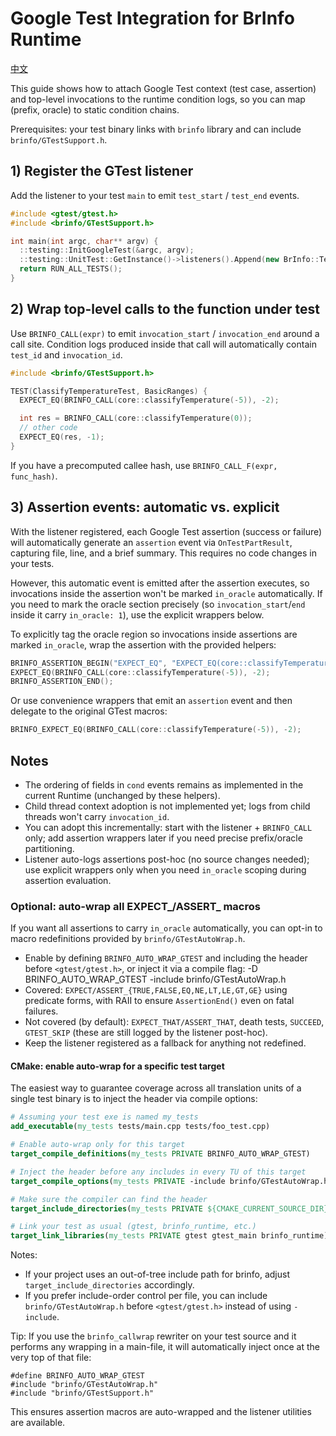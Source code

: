 # Google Test Integration for BrInfo Runtime

[中文](./GTestIntegration.zh.md)

This guide shows how to attach Google Test context (test case, assertion) and top-level invocations to the runtime condition logs, so you can map (prefix, oracle) to static condition chains.

Prerequisites: your test binary links with `brinfo` library and can include `brinfo/GTestSupport.h`.

## 1) Register the GTest listener

Add the listener to your test `main` to emit `test_start` / `test_end` events.

```c++
#include <gtest/gtest.h>
#include <brinfo/GTestSupport.h>

int main(int argc, char** argv) {
  ::testing::InitGoogleTest(&argc, argv);
  ::testing::UnitTest::GetInstance()->listeners().Append(new BrInfo::Testing::GTestListener());
  return RUN_ALL_TESTS();
}
```

## 2) Wrap top-level calls to the function under test

Use `BRINFO_CALL(expr)` to emit `invocation_start` / `invocation_end` around a call site. Condition logs produced inside that call will automatically contain `test_id` and `invocation_id`.

```c++
#include <brinfo/GTestSupport.h>

TEST(ClassifyTemperatureTest, BasicRanges) {
  EXPECT_EQ(BRINFO_CALL(core::classifyTemperature(-5)), -2);

  int res = BRINFO_CALL(core::classifyTemperature(0));
  // other code
  EXPECT_EQ(res, -1);
}
```

If you have a precomputed callee hash, use `BRINFO_CALL_F(expr, func_hash)`.

## 3) Assertion events: automatic vs. explicit

With the listener registered, each Google Test assertion (success or failure) will automatically generate an `assertion` event via `OnTestPartResult`, capturing file, line, and a brief summary. This requires no code changes in your tests.

However, this automatic event is emitted after the assertion executes, so invocations inside the assertion won't be marked `in_oracle` automatically. If you need to mark the oracle section precisely (so `invocation_start`/`end` inside it carry `in_oracle: 1`), use the explicit wrappers below.

To explicitly tag the oracle region so invocations inside assertions are marked `in_oracle`, wrap the assertion with the provided helpers:

```c++
BRINFO_ASSERTION_BEGIN("EXPECT_EQ", "EXPECT_EQ(core::classifyTemperature(-5), -2)");
EXPECT_EQ(BRINFO_CALL(core::classifyTemperature(-5)), -2);
BRINFO_ASSERTION_END();
```

Or use convenience wrappers that emit an `assertion` event and then delegate to the original GTest macros:

```c++
BRINFO_EXPECT_EQ(BRINFO_CALL(core::classifyTemperature(-5)), -2);
```

## Notes

- The ordering of fields in `cond` events remains as implemented in the current Runtime (unchanged by these helpers).
- Child thread context adoption is not implemented yet; logs from child threads won't carry `invocation_id`.
- You can adopt this incrementally: start with the listener + `BRINFO_CALL` only; add assertion wrappers later if you need precise prefix/oracle partitioning.
 - Listener auto-logs assertions post-hoc (no source changes needed); use explicit wrappers only when you need `in_oracle` scoping during assertion evaluation.

### Optional: auto-wrap all EXPECT_/ASSERT_ macros

If you want all assertions to carry `in_oracle` automatically, you can opt-in to macro redefinitions provided by `brinfo/GTestAutoWrap.h`.

- Enable by defining `BRINFO_AUTO_WRAP_GTEST` and including the header before `<gtest/gtest.h>`, or inject it via a compile flag:
  -D BRINFO_AUTO_WRAP_GTEST
  -include brinfo/GTestAutoWrap.h
- Covered: `EXPECT/ASSERT_{TRUE,FALSE,EQ,NE,LT,LE,GT,GE}` using predicate forms, with RAII to ensure `AssertionEnd()` even on fatal failures.
- Not covered (by default): `EXPECT_THAT/ASSERT_THAT`, death tests, `SUCCEED`, `GTEST_SKIP` (these are still logged by the listener post-hoc).
- Keep the listener registered as a fallback for anything not redefined.

#### CMake: enable auto-wrap for a specific test target

The easiest way to guarantee coverage across all translation units of a single test binary is to inject the header via compile options:

```cmake
# Assuming your test exe is named my_tests
add_executable(my_tests tests/main.cpp tests/foo_test.cpp)

# Enable auto-wrap only for this target
target_compile_definitions(my_tests PRIVATE BRINFO_AUTO_WRAP_GTEST)

# Inject the header before any includes in every TU of this target
target_compile_options(my_tests PRIVATE -include brinfo/GTestAutoWrap.h)

# Make sure the compiler can find the header
target_include_directories(my_tests PRIVATE ${CMAKE_CURRENT_SOURCE_DIR}/include)

# Link your test as usual (gtest, brinfo_runtime, etc.)
target_link_libraries(my_tests PRIVATE gtest gtest_main brinfo_runtime)
```

Notes:
- If your project uses an out-of-tree include path for brinfo, adjust `target_include_directories` accordingly.
- If you prefer include-order control per file, you can include `brinfo/GTestAutoWrap.h` before `<gtest/gtest.h>` instead of using `-include`.

Tip: If you use the `brinfo_callwrap` rewriter on your test source and it performs any wrapping in a main-file, it will automatically inject once at the very top of that file:

```
#define BRINFO_AUTO_WRAP_GTEST
#include "brinfo/GTestAutoWrap.h"
#include "brinfo/GTestSupport.h"
```
This ensures assertion macros are auto-wrapped and the listener utilities are available.
